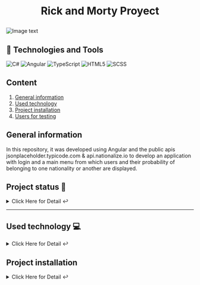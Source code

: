 <h1 align="center">
  <p align="center">Rick and Morty Proyect</p>
</h1>

![Image text](https://github.com/Tanqueta88/RickAndMortyApp/blob/master/RickAndMorty.png)

## 🚀 Technologies and Tools

![C#](https://img.shields.io/badge/C%23-239120?style=for-the-badge&logo=c-sharp&logoColor=white)
![Angular](https://img.shields.io/badge/Angular-DD0031?style=for-the-badge&logo=angular&logoColor=white)
![TypeScript](https://img.shields.io/badge/TypeScript-3178C6?style=for-the-badge&logo=typescript&logoColor=white)
![HTML5](https://img.shields.io/badge/HTML5-E34F26?style=for-the-badge&logo=html5&logoColor=white)
![SCSS](https://img.shields.io/badge/SCSS-CC6699?style=for-the-badge&logo=sass&logoColor=white)

## Content
1. [General information](#general-information)
2. [Used technology](#technologies)
3. [Project installation](#project-installation)
4. [Users for testing](#roles)


<a name="introduccion"></a> 
## General information
In this repository, it was developed using Angular and the public apis jsonplaceholder.typicode.com & api.nationalize.io to develop an application with login and a main menu from which users and their probability of belonging to one nationality or another are displayed.

## Project status 🚧 
<details>
    <summary>Click Here for Detail ↩️</summary>
    <br>
   <p align="justify">The project is finished since the functionality of both the login and access to user information are complete.🔨 </p>
   </details>
   <hr>
   
<a name="technologies"></a> 
   ## Used technology  💻 

<details>
    <summary>Click Here for Detail ↩️</summary>
    <br>
   <p>Technologies Used:</p>
<ul>
  <li>Angular: <a href="https://angular.dev/">Link to official documentation</a>
  <li>Bootstrap: <a href="https://getbootstrap.com/docs/">Link to official documentation</a></li>
   <li>SASS: <a href="https://sass-lang.com/">Link to official documentation</a> </li>
   <li>C#: <a href="https://docs.microsoft.com/en-us/dotnet/csharp/">Link to official documentation</a></li>
</ul>

   </details>

<a name="installation"></a>
## Project installation
<details>
    <summary>Click Here for Detail ↩️</summary>
    <br>

***
Clone the project from the following Github URL.
```
$ git clone https://github.com/TanqDev88/RickAndMortyApp.git

```

Install the following tools locally:
```
npm install

```
From the folder where the project was cloned, run the following command to run it.
```
npm start

```
</details>
